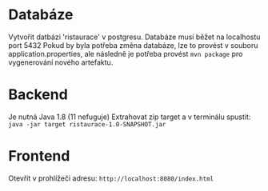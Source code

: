 # Databáze
Vytvořit datbázi 'ristaurace' v postgresu.
Databáze musí běžet na localhostu port 5432
Pokud by byla potřeba změna databáze, lze to provést v souboru application.properties, ale následně je potřeba provést `mvn package` pro vygenerování nového artefaktu.

# Backend
Je nutná Java 1.8 (11 nefuguje)
Extrahovat zip target a v terminálu spustit: `java -jar target ristaurace-1.0-SNAPSHOT.jar`

# Frontend
Otevřít v prohlížeči adresu: `http://localhost:8080/index.html`
